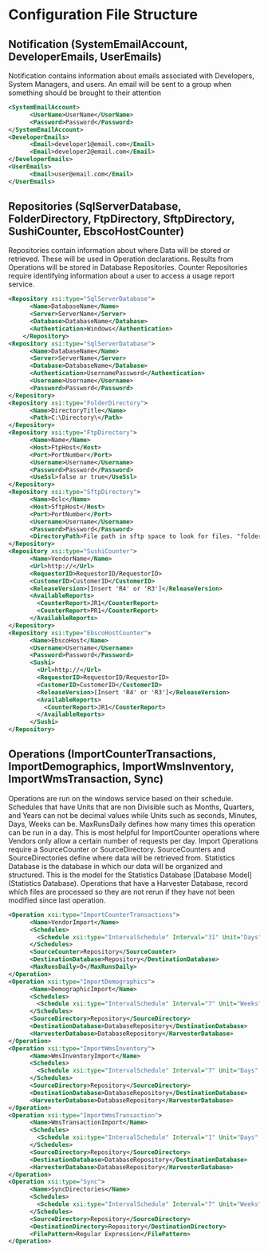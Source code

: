 # Configuration File Structure

## Notification (SystemEmailAccount, DeveloperEmails, UserEmails)

Notification contains information about emails associated with Developers, System Managers, and users. An email will be sent to a group when something should be brought to their attention

~~~xml
<SystemEmailAccount>
      <UserName>UserName</UserName>
      <Password>Password</Password>
</SystemEmailAccount>
<DeveloperEmails>
      <Email>developer1@email.com</Email>
      <Email>developer2@email.com</Email>
</DeveloperEmails>
<UserEmails>
      <Email>user@email.com</Email>
</UserEmails>
~~~

## Repositories (SqlServerDatabase, FolderDirectory, FtpDirectory, SftpDirectory, SushiCounter, EbscoHostCounter)

Repositories contain information about where Data will be stored or retrieved. These will be used in Operation declarations. Results from Operations will be stored in Database Repositories. Counter Repositories require identifying information about a user to access a usage report service.

~~~xml
<Repository xsi:type="SqlServerDatabase">
      <Name>DatabaseName</Name>
      <Server>ServerName</Server>
      <Database>DatabaseName</Database>
      <Authentication>Windows</Authentication>
    </Repository>
<Repository xsi:type="SqlServerDatabase">
      <Name>DatabaseName</Name>
      <Server>ServerName</Server>
      <Database>DatabaseName</Database>
      <Authentication>UsernamePassword</Authentication>
      <Username>Username</Username>
      <Password>Password</Password>
</Repository>
<Repository xsi:type="FolderDirectory">
      <Name>DirectoryTitle</Name>
      <Path>C:\Directory\</Path>
</Repository>
<Repository xsi:type="FtpDirectory">
      <Name>Name</Name>
      <Host>FtpHost</Host>
      <Port>PortNumber</Port>
      <Username>Username</Username>
      <Password>Password</Password>
      <UseSsl>false or true</UseSsl>
</Repository>
<Repository xsi:type="SftpDirectory">
      <Name>Oclc</Name>
      <Host>SftpHost</Host>
      <Port>PortNumber</Port>
      <Username>Username</Username>
      <Password>Password</Password>
      <DirectoryPath>File path in sftp space to look for files. "folder/location/place"</DirectoryPath>
</Repository>
<Repository xsi:type="SushiCounter">
      <Name>VendorName</Name>
      <Url>http://</Url>
      <RequestorID>RequestorID/RequestorID>
      <CustomerID>CustomerID</CustomerID>
      <ReleaseVersion>[Insert 'R4' or 'R3']</ReleaseVersion>
      <AvailableReports>
        <CounterReport>JR1</CounterReport>
        <CounterReport>PR1</CounterReport>
      </AvailableReports>
</Repository>
<Repository xsi:type="EbscoHostCounter">
      <Name>EbscoHost</Name>
      <Username>Username</Username>
      <Password>Password</Password>
      <Sushi>
        <Url>http://</Url>
        <RequestorID>RequestorID/RequestorID>
        <CustomerID>CustomerID</CustomerID>
        <ReleaseVersion>[Insert 'R4' or 'R3']</ReleaseVersion>
        <AvailableReports>
          <CounterReport>JR1</CounterReport>
        </AvailableReports>
      </Sushi>
</Repository>
~~~

## Operations (ImportCounterTransactions, ImportDemographics, ImportWmsInventory, ImportWmsTransaction, Sync)

Operations are run on the windows service based on their schedule. Schedules that have Units that are non Divisible such as Months, Quarters, and Years can not be decimal values while Units such as seconds, Minutes, Days, Weeks can be. MaxRunsDaily defines how many times this operation can be run in a day. This is most helpful for ImportCounter operations where Vendors only allow a certain number of requests per day. Import Operations require a SourceCounter or SourceDirectory. SourceCounters and SourceDirectories define where data will be retrieved from. Statistics Database is the database in which our data will be organized and structured. This is the model for the Statistics Database [Database Model](Statistics Database). Operations that have a Harvester Database, record which files are processed so they are not rerun if they have not been modified since last operation.

~~~xml
<Operation xsi:type="ImportCounterTransactions">
      <Name>VendorImport</Name>
      <Schedules>
        <Schedule xsi:type="IntervalSchedule" Interval="31" Unit="Days" StartDate="2014-01-01T00:00:00" EndDate="2016-01-01T00:00:00" />
      </Schedules>
      <SourceCounter>Repository</SourceCounter>
      <DestinationDatabase>Repository</DestinationDatabase>
      <MaxRunsDaily>0</MaxRunsDaily>
</Operation>
<Operation xsi:type="ImportDemographics">
      <Name>DemographicImport</Name>
      <Schedules>
        <Schedule xsi:type="IntervalSchedule" Interval="7" Unit="Weeks" StartDate="2016-02-01T00:00:00" />
      </Schedules>
      <SourceDirectory>Repository</SourceDirectory>
      <DestinationDatabase>DatabaseRepository</DestinationDatabase>
      <HarvesterDatabase>DatabaseRepository</HarvesterDatabase>
</Operation>
<Operation xsi:type="ImportWmsInventory">
      <Name>WmsInventoryImport</Name>
      <Schedules>
        <Schedule xsi:type="IntervalSchedule" Interval="7" Unit="Days" StartDate="2016-02-01T00:00:00" />
      </Schedules>
      <SourceDirectory>Repository</SourceDirectory>
      <DestinationDatabase>DatabaseRepository</DestinationDatabase>
      <HarvesterDatabase>DatabaseRepository</HarvesterDatabase>
</Operation>
<Operation xsi:type="ImportWmsTransaction">
      <Name>WmsTransactionImport</Name>
      <Schedules>
        <Schedule xsi:type="IntervalSchedule" Interval="1" Unit="Days" StartDate="2016-02-01T00:00:00" />
      </Schedules>
      <SourceDirectory>Repository</SourceDirectory>
      <DestinationDatabase>DatabaseRepository</DestinationDatabase>
      <HarvesterDatabase>DatabaseRepository</HarvesterDatabase>
</Operation>
<Operation xsi:type="Sync">
      <Name>SyncDirectories</Name>
      <Schedules>
        <Schedule xsi:type="IntervalSchedule" Interval="7" Unit="Weeks" StartDate="2016-02-01T00:00:00" />
      </Schedules>
      <SourceDirectory>Repository</SourceDirectory>
      <DestinationDirectory>Repository</DestinationDirectory>
      <FilePattern>Regular Expression</FilePattern>
</Operation>
~~~